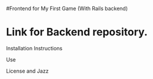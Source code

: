 #Frontend for My First Game (With Rails backend)

# Link for Backend repository.

Installation Instructions

Use

License and Jazz

